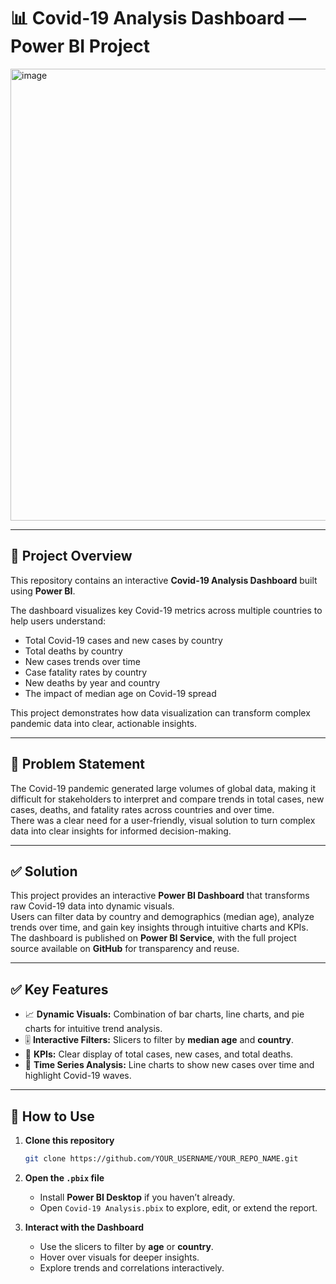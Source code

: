 # 📊 Covid-19 Analysis Dashboard — Power BI Project

<img width="1348" height="723" alt="image" src="https://github.com/user-attachments/assets/ed54855b-3ce3-4e25-8cb8-db3792d1ea85" />


---

## 📌 Project Overview

This repository contains an interactive **Covid-19 Analysis Dashboard** built using **Power BI**.

The dashboard visualizes key Covid-19 metrics across multiple countries to help users understand:

- Total Covid-19 cases and new cases by country
- Total deaths by country
- New cases trends over time
- Case fatality rates by country
- New deaths by year and country
- The impact of median age on Covid-19 spread

This project demonstrates how data visualization can transform complex pandemic data into clear, actionable insights.

---

## 📌 Problem Statement

The Covid-19 pandemic generated large volumes of global data, making it difficult for stakeholders to interpret and compare trends in total cases, new cases, deaths, and fatality rates across countries and over time.  
There was a clear need for a user-friendly, visual solution to turn complex data into clear insights for informed decision-making.

---

## ✅ Solution

This project provides an interactive **Power BI Dashboard** that transforms raw Covid-19 data into dynamic visuals.  
Users can filter data by country and demographics (median age), analyze trends over time, and gain key insights through intuitive charts and KPIs.  
The dashboard is published on **Power BI Service**, with the full project source available on **GitHub** for transparency and reuse.

---

## ✅ Key Features

- 📈 **Dynamic Visuals:** Combination of bar charts, line charts, and pie charts for intuitive trend analysis.
- 🎚️ **Interactive Filters:** Slicers to filter by **median age** and **country**.
- 🧮 **KPIs:** Clear display of total cases, new cases, and total deaths.
- 📅 **Time Series Analysis:** Line charts to show new cases over time and highlight Covid-19 waves.

---

## 🚀 How to Use

1. **Clone this repository**
   ```bash
   git clone https://github.com/YOUR_USERNAME/YOUR_REPO_NAME.git

2. **Open the `.pbix` file**
   - Install **Power BI Desktop** if you haven’t already.
   - Open `Covid-19 Analysis.pbix` to explore, edit, or extend the report.

3. **Interact with the Dashboard**
   - Use the slicers to filter by **age** or **country**.
   - Hover over visuals for deeper insights.
   - Explore trends and correlations interactively.

